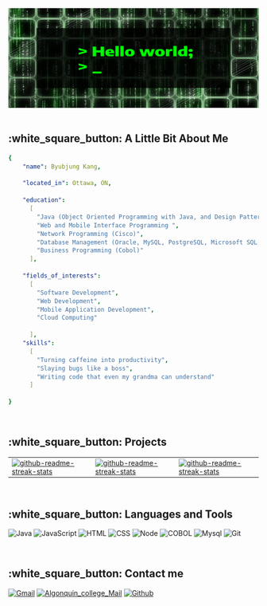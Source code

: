 <div align="center">
<img src="https://github.com/byubjung-kang/byubjung-kang/blob/main/template1.gif" width="1500" height="200"/>
</div>

<br>
<h2>:white_square_button: A Little Bit About Me</h2>

```yaml
{
    "name": Byubjung Kang,

    "located_in": Ottawa, ON,

    "education":
      [
        "Java (Object Oriented Programming with Java, and Design Patterns)",
        "Web and Mobile Interface Programming ",
        "Network Programming (Cisco)",
        "Database Management (Oracle, MySQL, PostgreSQL, Microsoft SQL server)",
        "Business Programming (Cobol)"
      ],

    "fields_of_interests":
      [
        "Software Development",
        "Web Development",
        "Mobile Application Development",
        "Cloud Computing"

      ],
    "skills":
      [
        "Turning caffeine into productivity",
        "Slaying bugs like a boss",
        "Writing code that even my grandma can understand"
      ]
  
}

```

<br>

<h2>:white_square_button: Projects</h2>
<table>
    <tbody>
        <tr>
            <td>
                <a href="https://github.com/byubjung-kang/Java_personal_project" title="BeatBox">
                    <img width="301" src="https://denvercoder1-github-readme-stats.vercel.app/api/pin/?username=byubjung-kang&repo=Java_personal_project&theme=react&bg_color=273848&title_color=F85D7F&icon_color=F8D866&hide_border=true&show_icons=ture" alt="github-readme-streak-stats">
                </a>
            </td>
            <td>
                <a href="https://github.com/byubjung-kang/Java_DAO_practice" title="DAO_Pattern">
                    <img width="301" src="https://denvercoder1-github-readme-stats.vercel.app/api/pin/?username=byubjung-kang&repo=Java_DAO_practice&theme=react&bg_color=273848&title_color=F85D7F&icon_color=F8D866&hide_border=true&show_icons=ture" alt="github-readme-streak-stats">
            </td>
            <td>
                <a href="https://github.com/byubjung-kang/Android_project" title="Android_project">
                    <img width="301" src="https://denvercoder1-github-readme-stats.vercel.app/api/pin/?username=byubjung-kang&repo=Android_project&theme=react&bg_color=273848&title_color=F85D7F&icon_color=F8D866&hide_border=true&show_icons=ture" alt="github-readme-streak-stats">
            </td>        
        </tr>
    </tbody>
</table>

                   
<br>

<h2>:white_square_button: Languages and Tools</h2>

![Java](https://img.shields.io/badge/-Java-%23D2691E?style=for-the-badge&logo=coffeescript&logoColor=white)
![JavaScript](https://img.shields.io/badge/JavaScript-323330?style=for-the-badge&logo=javascript&logoColor=F7DF1E")
![HTML](https://img.shields.io/badge/-HTML-F05032?style=for-the-badge&logo=html5&logoColor=ffffff)
![CSS](https://img.shields.io/badge/-CSS-007ACC?style=for-the-badge&logo=css3)
![Node](https://img.shields.io/badge/-Nodejs-43853d?style=for-the-badge&logo=Node.js&logoColor=white)
![COBOL](https://img.shields.io/badge/-COBOL-222222?style=for-the-badge&logo=coil&logoColor=white)
![Mysql](https://img.shields.io/badge/-MySQL-2E9FFF?style=for-the-badge&logo=mysql&logoColor=white)
![Git](https://img.shields.io/badge/-Git-F05032?style=for-the-badge&logo=git&logoColor=ffffff)


<br>

<h2>:white_square_button: Contact me</h2>

[![Gmail](https://img.shields.io/badge/Gmail-ED1C24.svg?&style=for-the-badge&logo=gmail&logoColor=white)](mailto:kimsang7046@gmail.com)
[![Algonquin_college_Mail](https://img.shields.io/badge/Algonquin_College-6D4AFF.svg?&style=for-the-badge&logo=minutemailer&logoColor=white)](mailto:kang0096@algonquinlive.com)
[![Github](https://img.shields.io/badge/GitHub-1D2D35.svg?&style=for-the-badge&logo=Github&logoColor=white)](https://github.com/byubjung-kang)

